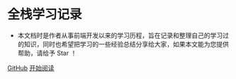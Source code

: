 # 全栈学习记录

- 本文档时是作者从事前端开发以来的学习历程，旨在记录和整理自己的学习过的知识，同时也希望把学习的一些经验总结分享给大家，如果本文能为您提供帮助，请给予 Star ！

[GitHub](<https://github.com/GYunZhi/full-stack-note.git>)
[开始阅读](README.md)